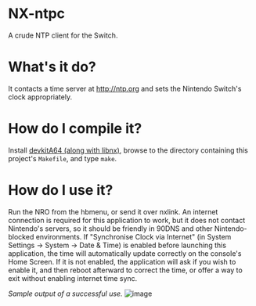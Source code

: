 # NX-ntpc
A crude NTP client for the Switch.

# What's it do?
It contacts a time server at http://ntp.org and sets the Nintendo Switch's clock appropriately.

# How do I compile it?
Install [devkitA64 (along with libnx)](https://devkitpro.org/wiki/Getting_Started), browse to the directory containing this project's `Makefile`, and type `make`.

# How do I use it?
Run the NRO from the hbmenu, or send it over nxlink. An internet connection is required for this application to work, but it does not contact Nintendo's servers, so it should be friendly in 90DNS and other Nintendo-blocked environments.  If "Synchronise Clock via Internet" (in System Settings -> System -> Date & Time) is enabled before launching this application, the time will automatically update correctly on the console's Home Screen. If it is not enabled, the application will ask if you wish to enable it, and then reboot afterward to correct the time, or offer a way to exit without enabling internet time sync.


*Sample output of a successful use.*
![image](https://i.imgur.com/fu7bE87.png)
